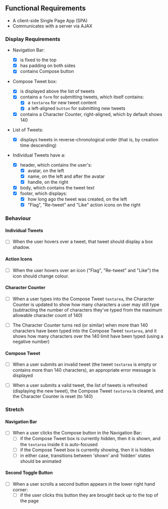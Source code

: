 ## Functional Requirements

*   A client-side Single Page App (SPA)
*   Communicates with a server via AJAX

### Display Requirements

*   Navigation Bar:

    *   [x] is fixed to the top
    *   [x] has padding on both sides
    *   [x] contains Compose button  

*   Compose Tweet box:

    *   [x] is displayed above the list of tweets
    *   [x] contains a `form` for submitting tweets, which itself contains:
        *   [x] a `textarea` for new tweet content
        *   [x] a left-aligned `button` for submitting new tweets
    *   [x] contains a Character Counter, right-aligned, which by default shows 140
*   List of Tweets:

    *   [x] displays tweets in reverse-chronological order (that is, by creation time descending)
*   Individual Tweets have a:

    *   [x] header, which contains the user's:
        *   [x] avatar, on the left
        *   [x] name, on the left and after the avatar
        *   [x] handle, on the right
    *   [x] body, which contains the tweet text
    *   [x] footer, which displays:
        *   [x] how long ago the tweet was created, on the left
        *   [x] "Flag", "Re-tweet" and "Like" action icons on the right

### Behaviour

#### Individual Tweets

*   [ ] When the user hovers over a tweet, that tweet should display a box shadow.

#### Action Icons

*   [ ] When the user hovers over an icon ("Flag", "Re-tweet" and "Like") the icon should change colour.

#### Character Counter

*   [ ] When a user types into the Compose Tweet `textarea`, the Character Counter is updated to show how many characters a user may still type (subtracting the number of characters they've typed from the maximum allowable character count of 140)

*   [ ] The Character Counter turns red (or similar) when more than 140 characters have been typed into the Compose Tweet `textarea`, and it shows how many characters over the 140 limit have been typed (using a negative number)

#### Compose Tweet

*   [ ] When a user submits an invalid tweet (the tweet `textarea` is empty or contains more than 140 characters), an appropriate error message is displayed

*   [ ] When a user submits a valid tweet, the list of tweets is refreshed (displaying the new tweet), the Compose Tweet `textarea` is cleared, and the Character Counter is reset (to 140)

### Stretch

#### Navigation Bar

*   [ ] When a user clicks the Compose button in the Navigation Bar:
    *   [ ] if the Compose Tweet box is currently hidden, then it is shown, and the `textarea` inside it is auto-focused
    *   [ ] if the Compose Tweet box is currently showing, then it is hidden
    *   [ ] in either case, transitions between 'shown' and 'hidden' states should be animated

#### Second Toggle Button

*   [ ] When a user scrolls a second button appears in the lower right hand corner:
    *   [ ] if the user clicks this button they are brought back up to the top of the page